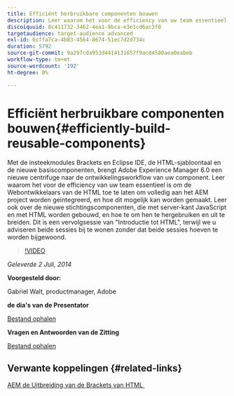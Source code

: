 ```yaml
---
title: Efficiënt herbruikbare componenten bouwen
description: Leer waarom het voor de efficiency van uw team essentieel is om de Webontwikkelaars van de HTML toe te laten om volledig aan het AEM project worden geïntegreerd, en hoe dit mogelijk kan worden gemaakt. Leer ook over de nieuwe stichtingscomponenten, die met server-kant JavaScript en met HTML worden gebouwd, en hoe te om hen te hergebruiken en uit te breiden.
discoiquuid: 8c411732-3462-4ea1-9bca-e3e1cd6ac3f0
targetaudience: target-audience advanced
exl-id: 6cffa7ca-4b83-4564-8674-51ec7d2d734c
duration: 5792
source-git-commit: 9a297cda953d4414131657f9ac84580aea0eabeb
workflow-type: tm+mt
source-wordcount: '192'
ht-degree: 0%

---
```


# Efficiënt herbruikbare componenten bouwen{#efficiently-build-reusable-components}

Met de insteekmodules Brackets en Eclipse IDE, de HTML-sjabloontaal en de nieuwe basiscomponenten, brengt Adobe Experience Manager 6.0 een nieuwe centrifuge naar de ontwikkelingsworkflow van uw component. Leer waarom het voor de efficiency van uw team essentieel is om de Webontwikkelaars van de HTML toe te laten om volledig aan het AEM project worden geïntegreerd, en hoe dit mogelijk kan worden gemaakt. Leer ook over de nieuwe stichtingscomponenten, die met server-kant JavaScript en met HTML worden gebouwd, en hoe te om hen te hergebruiken en uit te breiden. Dit is een vervolgsessie van &quot;Introductie tot HTML&quot;, terwijl we u adviseren beide sessies bij te wonen zonder dat beide sessies hoeven te worden bijgewoond.

>[!VIDEO](https://video.tv.adobe.com/v/19503/?quality=9)

*Geleverde 2 Juli, 2014*

**Voorgesteld door:**

Gabriel Walt, productmanager, Adobe

**de dia&#39;s van de Presentator**

[Bestand ophalen](assets/efficiently-build-reusable-components.pdf)

**Vragen en Antwoorden van de Zitting**

[Bestand ophalen](assets/efficiently-build-reusable-components-q-a.pdf)

## Verwante koppelingen {#related-links}

[&#x200B; AEM de Uitbreiding van de Brackets van HTML &#x200B;](https://github.com/Adobe-Marketing-Cloud/aem-brackets-extension#AEM6#BeautifulMarkup)

<!--
[Get back to the Overview](https://helpx.adobe.com/nl/experience-manager/kt/eseminars/gems/aem-index.html)
-->
